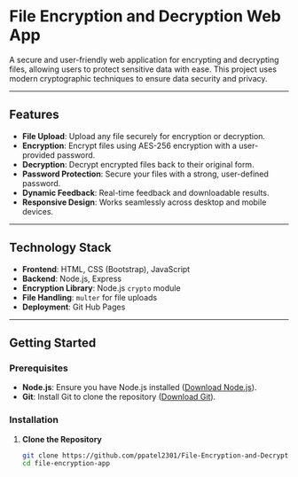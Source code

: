 # **File Encryption and Decryption Web App**

A secure and user-friendly web application for encrypting and decrypting files, allowing users to protect sensitive data with ease. This project uses modern cryptographic techniques to ensure data security and privacy.

---

## **Features**

- **File Upload**: Upload any file securely for encryption or decryption.
- **Encryption**: Encrypt files using AES-256 encryption with a user-provided password.
- **Decryption**: Decrypt encrypted files back to their original form.
- **Password Protection**: Secure your files with a strong, user-defined password.
- **Dynamic Feedback**: Real-time feedback and downloadable results.
- **Responsive Design**: Works seamlessly across desktop and mobile devices.

---

## **Technology Stack**

- **Frontend**: HTML, CSS (Bootstrap), JavaScript
- **Backend**: Node.js, Express
- **Encryption Library**: Node.js `crypto` module
- **File Handling**: `multer` for file uploads
- **Deployment**: Git Hub Pages

---

## **Getting Started**

### **Prerequisites**

- **Node.js**: Ensure you have Node.js installed ([Download Node.js](https://nodejs.org)).
- **Git**: Install Git to clone the repository ([Download Git](https://git-scm.com)).

### **Installation**

1. **Clone the Repository**
   ```bash
   git clone https://github.com/ppatel2301/File-Encryption-and-Decryption.git
   cd file-encryption-app

